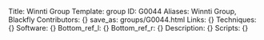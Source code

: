 Title: Winnti Group
Template: group 
ID: G0044
Aliases: Winnti Group, Blackfly
Contributors: {}
save_as: groups/G0044.html 
Links: {} 
Techniques: {} 
Software: {} 
Bottom_ref_l: {} 
Bottom_ref_r: {} 
Description: {} 
Scripts: {} 
